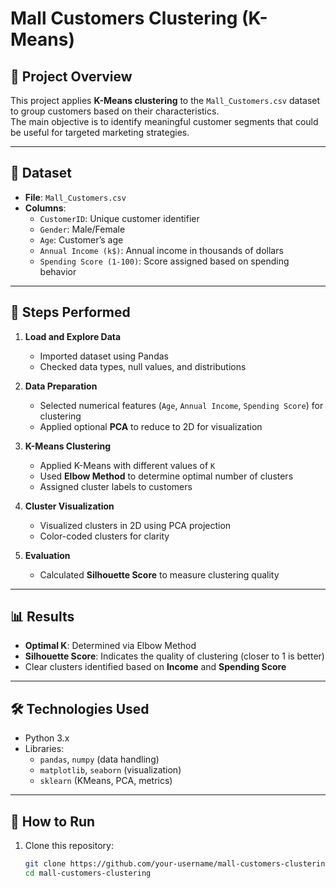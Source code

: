 # Mall Customers Clustering (K-Means)

## 📌 Project Overview
This project applies **K-Means clustering** to the `Mall_Customers.csv` dataset to group customers based on their characteristics.  
The main objective is to identify meaningful customer segments that could be useful for targeted marketing strategies.

---

## 📂 Dataset
- **File**: `Mall_Customers.csv`  
- **Columns**:
  - `CustomerID`: Unique customer identifier  
  - `Gender`: Male/Female  
  - `Age`: Customer’s age  
  - `Annual Income (k$)`: Annual income in thousands of dollars  
  - `Spending Score (1-100)`: Score assigned based on spending behavior  

---

## 🔑 Steps Performed
1. **Load and Explore Data**
   - Imported dataset using Pandas
   - Checked data types, null values, and distributions

2. **Data Preparation**
   - Selected numerical features (`Age`, `Annual Income`, `Spending Score`) for clustering
   - Applied optional **PCA** to reduce to 2D for visualization

3. **K-Means Clustering**
   - Applied K-Means with different values of `K`
   - Used **Elbow Method** to determine optimal number of clusters
   - Assigned cluster labels to customers

4. **Cluster Visualization**
   - Visualized clusters in 2D using PCA projection
   - Color-coded clusters for clarity

5. **Evaluation**
   - Calculated **Silhouette Score** to measure clustering quality

---

## 📊 Results
- **Optimal K**: Determined via Elbow Method  
- **Silhouette Score**: Indicates the quality of clustering (closer to 1 is better)  
- Clear clusters identified based on **Income** and **Spending Score**

---

## 🛠️ Technologies Used
- Python 3.x  
- Libraries:  
  - `pandas`, `numpy` (data handling)  
  - `matplotlib`, `seaborn` (visualization)  
  - `sklearn` (KMeans, PCA, metrics)

---

## 🚀 How to Run
1. Clone this repository:
   ```bash
   git clone https://github.com/your-username/mall-customers-clustering.git
   cd mall-customers-clustering
